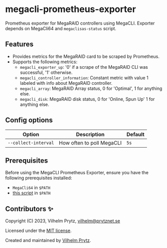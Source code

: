 # megacli-prometheus-exporter

Prometheus exporter for MegaRAID controllers using MegaCLI. Exporter depends on MegaCli64 and `megaclisas-status` script.

## Features

- Provides metrics for the MegaRAID card to be scraped by Prometheus.
- Supports the following metrics:
  - `megacli_exporter_up`: '0' if a scrape of the MegaRAID CLI was successful, '1' otherwise.
  - `megacli_controller_information`: Constant metric with value 1 labeled with info about MegaRAID controller.
  - `megacli_array`: MegaRAID Array status, 0 for 'Optimal', 1 for anything else.
  - `megacli_disk`: MegaRAID disk status, 0 for 'Online, Spun Up' 1 for anything else.

## Config options

| Option               | Description               | Default |
| -------------------- | ------------------------- | ------- |
| `--collect-interval` | How often to poll MegaCLI | `5s`    |

## Prerequisites

Before using the MegaCLI Prometheus Exporter, ensure you have the following prerequisites installed:

- `MegaCli64` in `$PATH`
- [this script](https://github.com/eLvErDe/hwraid/blob/master/wrapper-scripts/megaclisas-status) in `$PATH`

## Contributors ✨

Copyright (C) 2023, Vilhelm Prytz, <vilhelm@prytznet.se>

Licensed under the [MIT license](LICENSE).

Created and maintained by [Vilhelm Prytz](https://github.com/vilhelmprytz).
